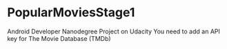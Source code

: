 # PopularMoviesStage1
Android Developer Nanodegree Project on Udacity
You need to add an API key for The Movie Database (TMDb)
